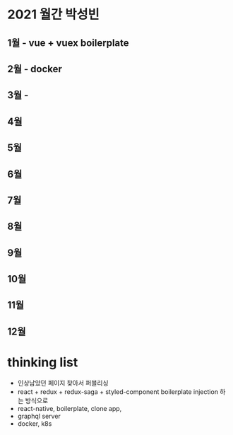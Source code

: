 # 2021 월간 박성빈

## 1월 - vue + vuex boilerplate

## 2월 - docker


## 3월 - 

## 4월

## 5월

## 6월

## 7월

## 8월

## 9월

## 10월

## 11월

## 12월

# thinking list
- 인상남았던 페이지 찾아서 퍼블리싱
- react + redux + redux-saga + styled-component boilerplate injection 하는 방식으로
- react-native, boilerplate, clone app, 
- graphql server
- docker, k8s
